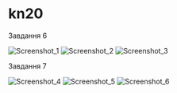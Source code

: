 # kn20
Завдання 6


![Screenshot_1](https://user-images.githubusercontent.com/84195621/121865153-4f5e2580-cd06-11eb-8838-8d0b4a1542e9.png)
![Screenshot_2](https://user-images.githubusercontent.com/84195621/121865166-52f1ac80-cd06-11eb-9edc-3f678b4515db.png)
![Screenshot_3](https://user-images.githubusercontent.com/84195621/121865174-54bb7000-cd06-11eb-8b7a-e81d1db1178f.png)

Завдання 7 

![Screenshot_4](https://user-images.githubusercontent.com/84195621/121867098-41110900-cd08-11eb-8704-bebb83224202.png)
![Screenshot_5](https://user-images.githubusercontent.com/84195621/121867120-453d2680-cd08-11eb-8c76-d25f3aa576e7.png)
![Screenshot_6](https://user-images.githubusercontent.com/84195621/121867124-466e5380-cd08-11eb-9434-d9f91dc4e708.png)
